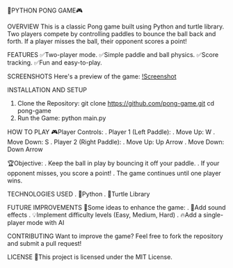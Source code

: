 🎾PYTHON PONG GAME🎮

OVERVIEW
This is a classic Pong game built using Python and turtle library. Two players compete by controlling paddles to bounce the ball back and forth. If a player misses the ball, their opponent scores a point!

FEATURES
✅Two-player mode.
✅Simple paddle and ball physics.
✅Score tracking.
✅Fun and easy-to-play.

SCREENSHOTS
Here's a preview of the game:
[!Screenshot](pong-game.png)

INSTALLATION AND SETUP
1. Clone the Repository:
   git clone https://github.com/pong-game.git
   cd pong-game
2. Run the Game:
   python main.py

HOW TO PLAY
🎮Player Controls:
. Player 1 (Left Paddle):
  . Move Up: W
  . Move Down: S
. Player 2 (Right Paddle):
  . Move Up: Up Arrow
  . Move Down: Down Arrow
  
🏆Objective:
. Keep the ball in play by bouncing it off your paddle.
. If your opponent misses, you score a point!
. The game continues until one player wins.

TECHNOLOGIES USED
. 🐍Python
. 🐢Turtle Library

FUTURE IMPROVEMENTS
🚀Some ideas to enhance the game:
. 🎵Add sound effects
. 💡Implement difficulty levels (Easy, Medium, Hard)
. 🔥Add a single-player mode with AI

CONTRIBUTING
Want to improve the game? Feel free to fork the repository and submit a pull request!

LICENSE
📜This project is licensed under the MIT License.
